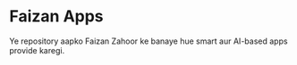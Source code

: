 # Faizan Apps
Ye repository aapko Faizan Zahoor ke banaye hue smart aur AI-based apps provide karegi.
